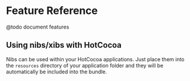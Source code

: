 # Feature Reference

@todo document features

## Using nibs/xibs with HotCocoa

Nibs can be used within your HotCocoa applications. Just place them into the `resources` directory of your application folder and they will be automatically be included into the bundle.